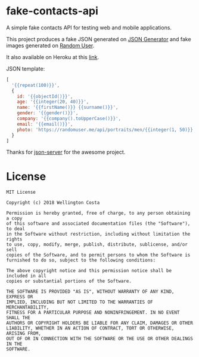 # fake-contacts-api

A simple fake contacts API for testing web and mobile applications.

This project produces a fake JSON generated on [JSON Generator][1] and fake images generated on [Random User][2].

It also available on Heroku at this [link][3].

JSON template:

```javascript
[
  '{{repeat(100)}}',
  {
    id: '{{objectId()}}',
    age: '{{integer(20, 40)}}',
    name: '{{firstName()}} {{surname()}}',
    gender: '{{gender()}}',
    company: '{{company().toUpperCase()}}',
    email: '{{email()}}',
    photo: 'https://randomuser.me/api/portraits/men/{{integer(1, 50)}}.jpg'
  }
]
```

Thanks for [json-server][4] for the awesome project.

# License

```
MIT License

Copyright (c) 2018 Wellington Costa

Permission is hereby granted, free of charge, to any person obtaining a copy
of this software and associated documentation files (the "Software"), to deal
in the Software without restriction, including without limitation the rights
to use, copy, modify, merge, publish, distribute, sublicense, and/or sell
copies of the Software, and to permit persons to whom the Software is
furnished to do so, subject to the following conditions:

The above copyright notice and this permission notice shall be included in all
copies or substantial portions of the Software.

THE SOFTWARE IS PROVIDED "AS IS", WITHOUT WARRANTY OF ANY KIND, EXPRESS OR
IMPLIED, INCLUDING BUT NOT LIMITED TO THE WARRANTIES OF MERCHANTABILITY,
FITNESS FOR A PARTICULAR PURPOSE AND NONINFRINGEMENT. IN NO EVENT SHALL THE
AUTHORS OR COPYRIGHT HOLDERS BE LIABLE FOR ANY CLAIM, DAMAGES OR OTHER
LIABILITY, WHETHER IN AN ACTION OF CONTRACT, TORT OR OTHERWISE, ARISING FROM,
OUT OF OR IN CONNECTION WITH THE SOFTWARE OR THE USE OR OTHER DEALINGS IN THE
SOFTWARE.
```

[1]: https://www.json-generator.com
[2]: https://randomuser.me
[3]: https://fake-contacts-api.herokuapp.com
[4]: https://github.com/typicode/json-server
